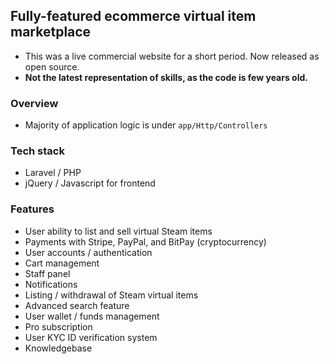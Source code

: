 ## Fully-featured ecommerce virtual item marketplace

- This was a live commercial website for a short period. Now released as open source.
- **Not the latest representation of skills, as the code is few years old.**

### Overview
- Majority of application logic is under `app/Http/Controllers`

### Tech stack
- Laravel / PHP
- jQuery / Javascript for frontend

### Features
- User ability to list and sell virtual Steam items
- Payments with Stripe, PayPal, and BitPay (cryptocurrency)
- User accounts / authentication
- Cart management
- Staff panel
- Notifications
- Listing / withdrawal of Steam virtual items
- Advanced search feature
- User wallet / funds management
- Pro subscription
- User KYC ID verification system
- Knowledgebase
